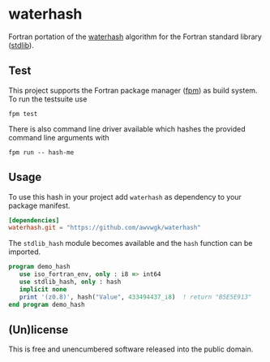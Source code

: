 # waterhash

Fortran portation of the [waterhash](https://github.com/tommyettinger/waterhash) algorithm for the Fortran standard library ([stdlib](https://github.com/fortran-lang/stdlib)).


## Test

This project supports the Fortran package manager ([fpm](https://github.com/fortran-lang/fpm)) as build system.
To run the testsuite use

```
fpm test
```

There is also command line driver available which hashes the provided command line arguments with

```
fpm run -- hash-me
```


## Usage

To use this hash in your project add `waterhash` as dependency to your package manifest.

```toml
[dependencies]
waterhash.git = "https://github.com/awvwgk/waterhash"
```

The `stdlib_hash` module becomes available and the `hash` function can be imported.

```f90
program demo_hash
   use iso_fortran_env, only : i8 => int64
   use stdlib_hash, only : hash
   implicit none
   print '(z0.8)', hash("Value", 433494437_i8)  ! return "B5E5E913"
end program demo_hash
```


## (Un)license

This is free and unencumbered software released into the public domain.
